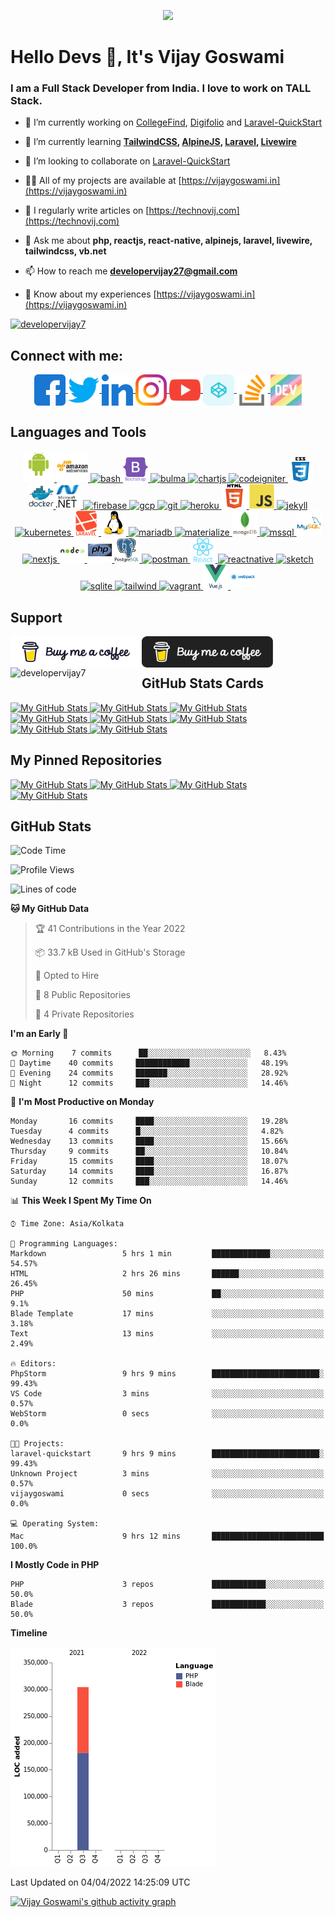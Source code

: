<p align="center">
    <img src="https://github-profile-trophy.vercel.app/?username=developervijay7&theme=onedark&margin-w=15" />
</p>

# Hello Devs 👋, It's Vijay Goswami

### I am a Full Stack Developer from India. I love to work on TALL Stack.

- 🔭 I’m currently working on [CollegeFind](https://collegefind.in), [Digifolio](https://digifolio) and [Laravel-QuickStart](https://laravel-quickstart.co)

- 🌱 I’m currently learning **[TailwindCSS](), [AlpineJS](), [Laravel](), [Livewire]()**

- 👯 I’m looking to collaborate on [Laravel-QuickStart](https://github.com/developervijay7/laravel-icons)

- 👨‍💻 All of my projects are available at [https://vijaygoswami.in](https://vijaygoswami.in)

- 📝 I regularly write articles on [https://technovij.com](https://technovij.com)

- 💬 Ask me about **php, reactjs, react-native, alpinejs, laravel, livewire, tailwindcss, vb.net**

- 📫 How to reach me **developervijay27@gmail.com**

- 📄 Know about my experiences [https://vijaygoswami.in](https://vijaygoswami.in)

<p>
    <a href="https://twitter.com/developervijay7" target="blank">
    <img src="https://img.shields.io/twitter/follow/developervijay7?logo=twitter&style=for-the-badge" alt="developervijay7" /></a>
</p>

## Connect with me:

<!--- Social Icons --->
<p align="center">
    <a href="https://facebook.com/developervijay">
        <img align="center" src="https://raw.githubusercontent.com/developervijay7/developervijay7/main/images/icons/facebook.svg" alt="developervijay7" height="50" width="50" />
    </a>
    <a href="https://twitter.com/developervijay7">
        <img align="center" src="https://raw.githubusercontent.com/developervijay7/developervijay7/main/images/icons/twitter.svg" alt="developervijay7" height="50" width="50" />
    </a>
    <a href="https://www.linkedin.com/in/hexpit/">
        <img align="center" src="https://raw.githubusercontent.com/developervijay7/developervijay7/main/images/icons/linked-in-alt.svg" alt="developervijay7" height="50" width="50" />
    </a>
    <a href="https://instagram.com/developervijay">
        <img align="center" src="https://raw.githubusercontent.com/developervijay7/developervijay7/main/images/icons/instagram.svg" alt="developervijay7" height="50" width="50" />
    </a>
    <a href="#">
        <img align="center" src="https://raw.githubusercontent.com/developervijay7/developervijay7/main/images/icons/youtube.svg" alt="developervijay7" height="50" width="50" />
    </a>
    <a href="https://codepen.io/developervijay7">
        <img align="center" src="https://raw.githubusercontent.com/developervijay7/developervijay7/main/images/icons/codepen.svg" alt="developervijay7" height="50" width="50" />
    </a>
    <a href="https://stackoverflow.com/users/developervijay7">
        <img align="center" src="https://raw.githubusercontent.com/developervijay7/developervijay7/main/images/icons/stack-overflow.svg" alt="developervijay7" height="50" width="50" />
    </a>
    <a href="https://dev.to/developervijay7">
        <img align="center" src="https://raw.githubusercontent.com/developervijay7/developervijay7/main/images/icons/devto.svg" alt="developervijay7" height="50" width="50" />
    </a>
</p>
<!--- /Social Icons --->

## Languages and Tools

<!--- Technologies Icons --->
<p align="center"> 
    <a href="https://developer.android.com" target="_blank" rel="noreferrer">
        <img src="https://raw.githubusercontent.com/devicons/devicon/master/icons/android/android-original-wordmark.svg" alt="android" width="50" height="50"/>
    </a>
    <a href="https://aws.amazon.com" target="_blank" rel="noreferrer">
        <img src="https://raw.githubusercontent.com/devicons/devicon/master/icons/amazonwebservices/amazonwebservices-original-wordmark.svg" alt="aws" width="50" height="50"/>
    </a>
    <a href="https://www.gnu.org/software/bash/" target="_blank" rel="noreferrer">
        <img src="https://www.vectorlogo.zone/logos/gnu_bash/gnu_bash-icon.svg" alt="bash" width="40" height="40"/>
    </a> 
    <a href="https://getbootstrap.com" target="_blank" rel="noreferrer"> 
        <img src="https://raw.githubusercontent.com/devicons/devicon/master/icons/bootstrap/bootstrap-plain-wordmark.svg" alt="bootstrap" width="40" height="40"/> 
    </a> 
    <a href="https://bulma.io/" target="_blank" rel="noreferrer"> 
        <img src="https://raw.githubusercontent.com/gilbarbara/logos/804dc257b59e144eaca5bc6ffd16949752c6f789/logos/bulma.svg" alt="bulma" width="40" height="40"/> 
    </a> 
    <a href="https://www.chartjs.org" target="_blank" rel="noreferrer"> 
        <img src="https://www.chartjs.org/media/logo-title.svg" alt="chartjs" width="40" height="40"/> 
    </a> 
    <a href="https://codeigniter.com" target="_blank" rel="noreferrer"> 
        <img src="https://cdn.worldvectorlogo.com/logos/codeigniter.svg" alt="codeigniter" width="40" height="40"/> 
    </a> 
    <a href="https://www.w3schools.com/css/" target="_blank" rel="noreferrer"> 
        <img src="https://raw.githubusercontent.com/devicons/devicon/master/icons/css3/css3-original-wordmark.svg" alt="css3" width="40" height="40"/> 
    </a> 
    <a href="https://www.docker.com/" target="_blank" rel="noreferrer"> 
        <img src="https://raw.githubusercontent.com/devicons/devicon/master/icons/docker/docker-original-wordmark.svg" alt="docker" width="40" height="40"/>   
    </a> 
    <a href="https://dotnet.microsoft.com/" target="_blank" rel="noreferrer"> 
        <img src="https://raw.githubusercontent.com/devicons/devicon/master/icons/dot-net/dot-net-original-wordmark.svg" alt="dotnet" width="40" height="40"/> 
    </a> 
    <a href="https://firebase.google.com/" target="_blank" rel="noreferrer"> 
        <img src="https://www.vectorlogo.zone/logos/firebase/firebase-icon.svg" alt="firebase" width="40" height="40"/> 
    </a> 
    <a href="https://cloud.google.com" target="_blank" rel="noreferrer"> 
        <img src="https://www.vectorlogo.zone/logos/google_cloud/google_cloud-icon.svg" alt="gcp" width="40" height="40"/> 
    </a> 
    <a href="https://git-scm.com/" target="_blank" rel="noreferrer"> 
        <img src="https://www.vectorlogo.zone/logos/git-scm/git-scm-icon.svg" alt="git" width="40" height="40"/> 
    </a> 
    <a href="https://heroku.com" target="_blank" rel="noreferrer"> 
        <img src="https://www.vectorlogo.zone/logos/heroku/heroku-icon.svg" alt="heroku" width="40" height="40"/> 
    </a> 
    <a href="https://www.w3.org/html/" target="_blank" rel="noreferrer"> 
        <img src="https://raw.githubusercontent.com/devicons/devicon/master/icons/html5/html5-original-wordmark.svg" alt="html5" width="40" height="40"/>     
    </a> 
    <a href="https://developer.mozilla.org/en-US/docs/Web/JavaScript" target="_blank" rel="noreferrer"> 
        <img src="https://raw.githubusercontent.com/devicons/devicon/master/icons/javascript/javascript-original.svg" alt="javascript" width="40" height="40"/> 
    </a> 
    <a href="https://jekyllrb.com/" target="_blank" rel="noreferrer"> 
        <img src="https://www.vectorlogo.zone/logos/jekyllrb/jekyllrb-icon.svg" alt="jekyll" width="40" height="40"/> 
    </a> 
    <a href="https://kubernetes.io" target="_blank" rel="noreferrer"> 
        <img src="https://www.vectorlogo.zone/logos/kubernetes/kubernetes-icon.svg" alt="kubernetes" width="40" height="40"/> 
    </a> 
    <a href="https://laravel.com/" target="_blank" rel="noreferrer"> 
        <img src="https://raw.githubusercontent.com/devicons/devicon/master/icons/laravel/laravel-plain-wordmark.svg" alt="laravel" width="40" height="40"/>   
    </a> 
    <a href="https://www.linux.org/" target="_blank" rel="noreferrer"> 
        <img src="https://raw.githubusercontent.com/devicons/devicon/master/icons/linux/linux-original.svg" alt="linux" width="40" height="40"/> 
    </a>
    <a href="https://mariadb.org/" target="_blank" rel="noreferrer"> 
        <img src="https://www.vectorlogo.zone/logos/mariadb/mariadb-icon.svg" alt="mariadb" width="40" height="40"/> 
    </a> 
    <a href="https://materializecss.com/" target="_blank" rel="noreferrer">
        <img src="https://raw.githubusercontent.com/prplx/svg-logos/5585531d45d294869c4eaab4d7cf2e9c167710a9/svg/materialize.svg" alt="materialize" width="40" height="40"/> 
    </a> 
    <a href="https://www.mongodb.com/" target="_blank" rel="noreferrer"> 
        <img src="https://raw.githubusercontent.com/devicons/devicon/master/icons/mongodb/mongodb-original-wordmark.svg" alt="mongodb" width="40" height="40"/> 
    </a> 
    <a href="https://www.microsoft.com/en-us/sql-server" target="_blank" rel="noreferrer"> 
        <img src="https://www.svgrepo.com/show/303229/microsoft-sql-server-logo.svg" alt="mssql" width="40" height="40"/> 
    </a> 
    <a href="https://www.mysql.com/" target="_blank" rel="noreferrer"> 
        <img src="https://raw.githubusercontent.com/devicons/devicon/master/icons/mysql/mysql-original-wordmark.svg" alt="mysql" width="40" height="40"/> 
    </a> 
    <a href="https://nextjs.org/" target="_blank" rel="noreferrer"> 
        <img src="https://cdn.worldvectorlogo.com/logos/nextjs-2.svg" alt="nextjs" width="40" height="40"/> 
    </a> 
    <a href="https://nodejs.org" target="_blank" rel="noreferrer">
        <img src="https://raw.githubusercontent.com/devicons/devicon/master/icons/nodejs/nodejs-original-wordmark.svg" alt="nodejs" width="40" height="40"/> 
    </a> 
    <a href="https://www.php.net" target="_blank" rel="noreferrer"> 
        <img src="https://raw.githubusercontent.com/devicons/devicon/master/icons/php/php-original.svg" alt="php" width="40" height="40"/> 
    </a>
    <a href="https://www.postgresql.org" target="_blank" rel="noreferrer"> 
        <img src="https://raw.githubusercontent.com/devicons/devicon/master/icons/postgresql/postgresql-original-wordmark.svg" alt="postgresql" width="40" height="40"/> 
    </a> 
    <a href="https://postman.com" target="_blank" rel="noreferrer"> 
        <img src="https://www.vectorlogo.zone/logos/getpostman/getpostman-icon.svg" alt="postman" width="40" height="40"/>
    </a>
    <a href="https://reactjs.org/" target="_blank" rel="noreferrer">
        <img src="https://raw.githubusercontent.com/devicons/devicon/master/icons/react/react-original-wordmark.svg" alt="react" width="40" height="40"/> 
    </a> 
    <a href="https://reactnative.dev/" target="_blank" rel="noreferrer"> 
        <img src="https://reactnative.dev/img/header_logo.svg" alt="reactnative" width="40" height="40"/> 
    </a>
    <a href="https://www.sketch.com/" target="_blank" rel="noreferrer">
        <img src="https://www.vectorlogo.zone/logos/sketchapp/sketchapp-icon.svg" alt="sketch" width="40" height="40"/>
    </a>
    <a href="https://www.sqlite.org/" target="_blank" rel="noreferrer"> 
        <img src="https://www.vectorlogo.zone/logos/sqlite/sqlite-icon.svg" alt="sqlite" width="40" height="40"/> 
    </a> 
    <a href="https://tailwindcss.com/" target="_blank" rel="noreferrer"> 
        <img src="https://www.vectorlogo.zone/logos/tailwindcss/tailwindcss-icon.svg" alt="tailwind" width="40" height="40"/> 
    </a> 
    <a href="https://www.vagrantup.com/" target="_blank" rel="noreferrer"> 
        <img src="https://www.vectorlogo.zone/logos/vagrantup/vagrantup-icon.svg" alt="vagrant" width="40" height="40"/> 
    </a> 
    <a href="https://vuejs.org/" target="_blank" rel="noreferrer"> 
        <img src="https://raw.githubusercontent.com/devicons/devicon/master/icons/vuejs/vuejs-original-wordmark.svg" alt="vuejs" width="40" height="40"/> 
    </a>
    <a href="https://webpack.js.org" target="_blank" rel="noreferrer"> 
        <img src="https://raw.githubusercontent.com/devicons/devicon/d00d0969292a6569d45b06d3f350f463a0107b0d/icons/webpack/webpack-original-wordmark.svg" alt="webpack" width="40" height="40"/>
    </a> 
</p>
<!--- /Technologies Icons --->

## Support

<p>
    <a href="https://www.buymeacoffee.com/hexpit#gh-light-mode-only">
        <img align="left" src="https://raw.githubusercontent.com/developervijay7/developervijay7/main/images/buttons/bmc-white-button.png" height="50" width="210" alt="developervijay7" />
    </a>
    <a  href="https://www.buymeacoffee.com/hexpit#gh-dark-mode-only">
        <img align="left" src="https://raw.githubusercontent.com/developervijay7/developervijay7/main/images/buttons/bmc-black-button.png" height="50" width="210" alt="developervijay7" />
    </a>
    <a href="https://ko-fi.com/hexpit"> 
        <img align="left" src="https://cdn.ko-fi.com/cdn/kofi3.png?v=3" height="50" width="210" alt="developervijay7" />
    </a>
</p>

<br><br>

## GitHub Stats Cards

<a href="https://github.com/developervijay7#gh-light-mode-only">
 <img src="https://github-readme-streak-stats.herokuapp.com/?user=developervijay7&fire=pink" alt="My GitHub Stats" />
</a>
<a href="https://github.com/developervijay7#gh-dark-mode-only">
 <img src="https://github-readme-streak-stats.herokuapp.com/?user=developervijay7&theme=radical&fire=green" alt="My GitHub Stats" />
</a>

<a href="https://github.com/developervijay7#gh-light-mode-only">
 <img src="https://github-readme-stats.vercel.app/api?username=developervijay7&count_private=true&show_icons=true" alt="My GitHub Stats" />
</a>
<a href="https://github.com/developervijay7#gh-dark-mode-only">
 <img src="https://github-readme-stats.vercel.app/api?username=developervijay7&count_private=true&show_icons=true&theme=radical" alt="My GitHub Stats" />
</a>

<a href="https://github.com/developervijay7#gh-light-mode-only">
 <img src="https://github-readme-stats.vercel.app/api/top-langs?username=developervijay7&show_icons=true&langs_count=10&layout=compact" alt="My GitHub Stats" />
</a>
<a href="https://github.com/developervijay7#gh-dark-mode-only">
 <img src="https://github-readme-stats.vercel.app/api/top-langs?username=developervijay7&show_icons=true&langs_count=10&layout=compact&theme=radical" alt="My GitHub Stats" />
</a>

<a href="https://github.com/developervijay7#gh-light-mode-only">
 <img src="https://github-readme-stats.vercel.app/api/wakatime?username=hexpit" alt="My GitHub Stats" />
</a>
<a href="https://github.com/developervijay7#gh-dark-mode-only">
 <img src="https://github-readme-stats.vercel.app/api/wakatime?username=hexpit&theme=radical" alt="My GitHub Stats" />
</a>

## My Pinned Repositories

<a href="https://github.com/developervijay7#gh-light-mode-only">
 <img src="https://github-readme-stats.vercel.app/api/pin/?username=developervijay7&repo=laravel-quickstart&show_owner=true" alt="My GitHub Stats" />
</a>
<a href="https://github.com/developervijay7#gh-dark-mode-only">
 <img src="https://github-readme-stats.vercel.app/api/pin/?username=developervijay7&repo=laravel-quickstart&show_owner=true&theme=radical" alt="My GitHub Stats" />
</a>

<a href="https://github.com/developervijay7#gh-light-mode-only">
 <img src="https://github-readme-stats.vercel.app/api/pin/?username=developervijay7&repo=laravel-icons&show_owner=true" alt="My GitHub Stats" />
</a>
<a href="https://github.com/developervijay7#gh-dark-mode-only">
 <img src="https://github-readme-stats.vercel.app/api/pin/?username=developervijay7&repo=laravel-icons&show_owner=true&theme=radical" alt="My GitHub Stats" />
</a>


## GitHub Stats

<!--START_SECTION:waka-->
![Code Time](http://img.shields.io/badge/Code%20Time-9%20hrs%2023%20mins-blue)

![Profile Views](http://img.shields.io/badge/Profile%20Views-274-blue)

![Lines of code](https://img.shields.io/badge/From%20Hello%20World%20I%27ve%20Written-304%20Thousand%20lines%20of%20code-blue)

**🐱 My GitHub Data** 

> 🏆 41 Contributions in the Year 2022
 > 
> 📦 33.7 kB Used in GitHub's Storage 
 > 
> 💼 Opted to Hire
 > 
> 📜 8 Public Repositories 
 > 
> 🔑 4 Private Repositories  
 > 
**I'm an Early 🐤** 

```text
🌞 Morning    7 commits      ██░░░░░░░░░░░░░░░░░░░░░░░   8.43% 
🌆 Daytime    40 commits     ████████████░░░░░░░░░░░░░   48.19% 
🌃 Evening    24 commits     ███████░░░░░░░░░░░░░░░░░░   28.92% 
🌙 Night      12 commits     ███░░░░░░░░░░░░░░░░░░░░░░   14.46%

```
📅 **I'm Most Productive on Monday** 

```text
Monday       16 commits     ████░░░░░░░░░░░░░░░░░░░░░   19.28% 
Tuesday      4 commits      █░░░░░░░░░░░░░░░░░░░░░░░░   4.82% 
Wednesday    13 commits     ████░░░░░░░░░░░░░░░░░░░░░   15.66% 
Thursday     9 commits      ██░░░░░░░░░░░░░░░░░░░░░░░   10.84% 
Friday       15 commits     ████░░░░░░░░░░░░░░░░░░░░░   18.07% 
Saturday     14 commits     ████░░░░░░░░░░░░░░░░░░░░░   16.87% 
Sunday       12 commits     ███░░░░░░░░░░░░░░░░░░░░░░   14.46%

```


📊 **This Week I Spent My Time On** 

```text
⌚︎ Time Zone: Asia/Kolkata

💬 Programming Languages: 
Markdown                 5 hrs 1 min         █████████████░░░░░░░░░░░░   54.57% 
HTML                     2 hrs 26 mins       ██████░░░░░░░░░░░░░░░░░░░   26.45% 
PHP                      50 mins             ██░░░░░░░░░░░░░░░░░░░░░░░   9.1% 
Blade Template           17 mins             ░░░░░░░░░░░░░░░░░░░░░░░░░   3.18% 
Text                     13 mins             ░░░░░░░░░░░░░░░░░░░░░░░░░   2.49%

🔥 Editors: 
PhpStorm                 9 hrs 9 mins        ████████████████████████░   99.43% 
VS Code                  3 mins              ░░░░░░░░░░░░░░░░░░░░░░░░░   0.57% 
WebStorm                 0 secs              ░░░░░░░░░░░░░░░░░░░░░░░░░   0.0%

🐱‍💻 Projects: 
laravel-quickstart       9 hrs 9 mins        ████████████████████████░   99.43% 
Unknown Project          3 mins              ░░░░░░░░░░░░░░░░░░░░░░░░░   0.57% 
vijaygoswami             0 secs              ░░░░░░░░░░░░░░░░░░░░░░░░░   0.0%

💻 Operating System: 
Mac                      9 hrs 12 mins       █████████████████████████   100.0%

```

**I Mostly Code in PHP** 

```text
PHP                      3 repos             ████████████░░░░░░░░░░░░░   50.0% 
Blade                    3 repos             ████████████░░░░░░░░░░░░░   50.0%

```


**Timeline**

![Chart not found](https://raw.githubusercontent.com/developervijay7/developervijay7/main/charts/bar_graph.png) 


 Last Updated on 04/04/2022 14:25:09 UTC
<!--END_SECTION:waka-->

[![Vijay Goswami's github activity graph](https://activity-graph.herokuapp.com/graph?username=developervijay7&theme=dracula)](https://github.com/developervijay7/github-readme-activity-graph)
